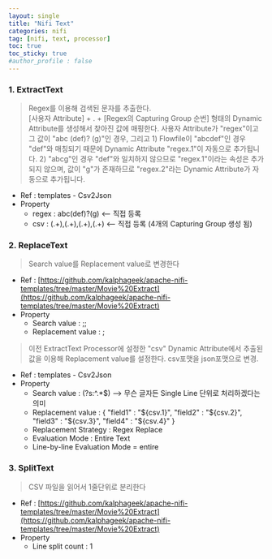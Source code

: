 ```yaml
---
layout: single
title: "Nifi Text"
categories: nifi
tag: [nifi, text, processor]
toc: true
toc_sticky: true
#author_profile : false
---
```




### 1. ExtractText
> Regex를 이용해 검색된 문자를 추출한다.<br>
> [사용자 Attribute] + . + [Regex의 Capturing Group 순번] 형태의 Dynamic Attribute를 생성해서 찾아진 값에 매핑한다. 사용자 Attribute가 "regex"이고 그 값이 "abc (def)? (g)"인 경우, 그리고 1) Flowfile이 "abcdef"인 경우 "def"와 매칭되기 때문에 Dynamic Attribute "regex.1"이 자동으로 추가됩니다. 2) "abcg"인 경우 "def"와 일치하지 않으므로 "regex.1"이라는 속성은 추가되지 않으며, 값이 "g"가 존재하므로 "regex.2"라는 Dynamic Attribute가 자동으로 추가됩니다. 

* Ref : templates - Csv2Json
* Property
  - regex : abc(def)?(g)  <-- 직접 등록
  - csv : (.+),(.+),(.+),(.+)  <-- 직접 등록 (4개의 Capturing Group 생성 됨)
  
  
### 2. ReplaceText
> Search value를 Replacement value로 변경한다

* Ref : [https://github.com/kalphageek/apache-nifi-templates/tree/master/Movie%20Extract](https://github.com/kalphageek/apache-nifi-templates/tree/master/Movie%20Extract)
* Property
  - Search value : ;;
  - Replacement value : ;

> 이전 ExtractText Processor에 설정한 "csv" Dynamic Attribute에서 추출된 값을 이용해 Replacement value를 설정한다. csv포맷을 json포맷으로 변경.

* Ref : templates - Csv2Json
* Property
  - Search value : (?s:^.*$)  --> 무슨 글자든 Single Line 단위로 처리하겠다는 의미
  - Replacement value : { "field1" : "${csv.1}", "field2" : "${csv.2}", "field3" : "${csv.3}", "field4" : "${csv.4}" }
  - Replacement Strategy : Regex Replace
  - Evaluation Mode : Entire Text
  - Line-by-line Evaluation Mode = entire
  
  
### 3. SplitText
> CSV 파일을 읽어서 1줄단위로 분리한다

* Ref : [https://github.com/kalphageek/apache-nifi-templates/tree/master/Movie%20Extract](https://github.com/kalphageek/apache-nifi-templates/tree/master/Movie%20Extract)
* Property
  - Line split count : 1